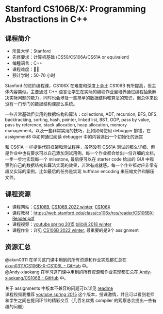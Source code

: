 # Stanford CS106B/X: Programming Abstractions in C++

## 课程简介

- 所属大学：Stanford
- 先修要求：计算机基础 (CS50/CS106A/CS61A or equivalent)
- 编程语言：C++
- 课程难度：🌟🌟
- 预计学时：50-70 小时

Stanford 的进阶编程课，CS106X 在难度和深度上会比 CS106B 有所提高，但主体内容类似。主要通过 C++ 语言让学生在实际的编程作业里培养通过编程抽象解决实际问题的能力，同时也会涉及一些简单的数据结构和算法的知识，但总体来说没有一门专门的数据结构课那么系统。  

一些非常基础但实用的数据结构和算法：collections, ADT, recursion, BFS, DFS, backtracking, sorting, hash, pointer, linked list, BST, OOP, pass by value, pass by reference, stack allocation, heap allocation, memory management。以及一些非常实用的技巧，比如如何使用 debugger 排错，在 assignment8 中如何通过阅读 debugger 中的内容逃出一个初始化的迷宫  

和 CS61A 一样提供代码框架和测试程序，虽然没有 CS61A 测试的那么详细，但是作业中也有要求可以自己添加测试用例。每一个作业都会给出一份详细的文档，一步一步地实现每一个 milestone, 最后便可以在 starter code 给出的 GUI 中观察到自己的数据结构和算法实现的效果，非常有成就感。每一个作业都对应非常有趣又实际的案例，比如最后的任务是实现 huffman encoding 来压缩文件和解压文件。

## 课程资源

- 课程网站：[CS106B](https://web.stanford.edu/class/cs106b/), [CS106B 2022 winter](https://web.stanford.edu/class/archive/cs/cs106b/cs106b.1224/), [CS106X](https://web.stanford.edu/class/cs106x/)
- 课程教材：<https://web.stanford.edu/class/cs106x/res/reader/CS106BX-Reader.pdf>
- 课程视频：[youtube spring 2015](https://www.youtube.com/watch?v=FIroM06V2MA&list=PL-h0BZdG_K4kAmsfvAik-Za826pNbQd0d)     [bilibili 2018 winter](https://www.bilibili.com/video/BV1G7411k7jG)
- 课程作业：详见 [CS106B 2022 winter](https://web.stanford.edu/class/archive/cs/cs106b/cs106b.1224/), 最重要的是9个 assignment

## 资源汇总

@akun0311 在学习这门课中用到的所有资源和作业实现都汇总在 [akun0311/CS106B-X-CS106L - GitHub](https://github.com/akun0311/CS106B-X-CS106L-) 中。  
@Andy-xiaokang 在学习这门课中用到的所有资源和作业实现都汇总在 [Andy-xiaokang/CS106B - GitHub](https://github.com/Andy-xiaokang/CS106B) 中。

关于 assignments 中版本不兼容的问题可以详见 [readme](https://github.com/Andy-xiaokang/CS106B/blob/master/README.md#postscript)  
课程视频我推荐 [youtube spring 2015](https://www.youtube.com/watch?v=FIroM06V2MA&list=PL-h0BZdG_K4kAmsfvAik-Za826pNbQd0d) 这个版本，授课激情，并且可以看到老师和学生之间在提问环节的精彩交互（几百名优秀 compiler 的观察总会提出一些有趣的问题）

